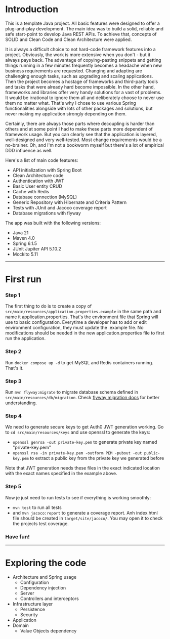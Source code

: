 # Introduction

This is a template Java project. All basic features were designed to offer a plug-and-play development. The main idea was to build a solid, reliable and safe start-point to develop Java REST APIs. To achieve that, concepts of SOLID and Clean Code and Clean Architecture were applied.

It is always a difficult choice to not hard-code framework features into a project. Obviously, the work is more extensive when you don't - but it always pays back. The advantage of copying-pasting snippets and getting things running in a few minutes frequently becomes a headache when new business requirements are requested. Changing and adapting are challenging enough tasks, such as upgrading and scaling applications. Then the project becomes a hostage of frameworks and third-party tools and tasks that were already hard become impossible. In the other hand, frameworks and libraries offer very handy solutions for a vast of problems. It would be irrational to ignore them all and deliberately choose to never use them no matter what. That's why I chose to use various Spring functionalities alongside with lots of other packages and solutions, but never making my application strongly depending on them.

Certainly, there are always those parts where decoupling is harder than others and at some point I had to make these parts more dependent of framework usage. But you can clearly see that the application is layered, well-designed and very well-tested. Most change requirements would be a no-brainer. Oh, and I'm not a bookworm myself but there's a lot of empirical DDD influence as well.

Here's a list of main code features:
- API initialization with Spring Boot
- Clean Architecture code
- Authentication with JWT
- Basic User entity CRUD
- Cache with Redis
- Database connection (MySQL)
- Generic Repository with Hibernate and Criteria Pattern
- Tests with JUnit and Jacoco coverage report
- Database migrations with flyway

The app was built with the following versions:
- Java 21
- Maven 4.0
- Spring 6.1.5
- JUnit Jupiter API 5.10.2
- Mockito 5.11

---

# First run

### Step 1

The first thing to do is to create a copy of `src/main/resources/application.properties.example` in the same path and name it application.properties. That's the environment file that Spring will use to basic configuration. Everytime a developer has to add or edit environment configuration, they must update the .example file.
No modifications should be needed in the new application.properties file to first run the application.

### Step 2

Run `docker compose up -d` to get MySQL and Redis containers running. That's it.

### Step 3

Run `mvn flyway:migrate` to migrate database schema defined in `src/main/resources/db/migration`. Check [flyway migration docs](https://documentation.red-gate.com/flyway/flyway-cli-and-api/concepts/migrations) for better understanding.

### Step 4

We need to generate secure keys to get Auth0 JWT generation working. Go to `cd src/main/resources/keys` and use openssl to generate the keys:
- `openssl genrsa -out private-key.pem` to generate private key named "private-key.pem"
- `openssl rsa -in private-key.pem -outform PEM -pubout -out public-key.pem` to extract a public key from the private key we generated before

Note that JWT generation needs these files in the exact indicated location with the exact names specified in the example above.

### Step 5

Now je just need to run tests to see if everything is working smoothly:
- `mvn test` to run all tests
- and `mvn jacoco:report` to generate a coverage report. Anh index.html file should be created in `target/site/jacoco/`. You may open it to check the projects test coverage.

### Have fun!

---

# Exploring the code

- Architecture and Spring usage
  - Configuration
  - Dependency injection
  - Server
  - Controllers and interceptors
- Infrastructure layer
  - Persistence
  - Security
- Application
- Domain
  - Value Objects dependency

